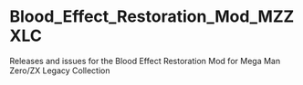 # Blood_Effect_Restoration_Mod_MZZXLC
Releases and issues for the Blood Effect Restoration Mod for Mega Man Zero/ZX Legacy Collection 